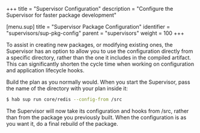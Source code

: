 +++
title = "Supervisor Configuration"
description = "Configure the Supervisor for faster package development"


[menu.sup]
    title = "Supervisor Package Configuration"
    identifier = "supervisors/sup-pkg-config"
    parent = "supervisors"
    weight = 100
+++

To assist in creating new packages, or modifying existing ones, the Supervisor has an option to allow you to use the configuration directly from a specific directory, rather than the one it includes in the compiled artifact. This can significantly shorten the cycle time when working on configuration and application lifecycle hooks.

Build the plan as you normally would. When you start the Supervisor, pass the name of the directory with your plan inside it:

```bash
$ hab sup run core/redis --config-from /src
```

The Supervisor will now take its configuration and hooks from /src, rather than from the package you previously built. When the configuration is as you want it, do a final rebuild of the package.
